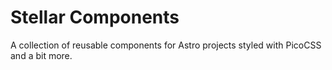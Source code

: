 # Stellar Components

A collection of reusable components for Astro projects styled with PicoCSS and a bit more.
